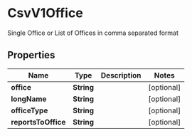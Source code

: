 

# CsvV1Office

Single Office or List of Offices in comma separated format

## Properties

| Name | Type | Description | Notes |
|------------ | ------------- | ------------- | -------------|
|**office** | **String** |  |  [optional] |
|**longName** | **String** |  |  [optional] |
|**officeType** | **String** |  |  [optional] |
|**reportsToOffice** | **String** |  |  [optional] |



